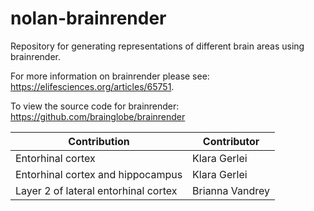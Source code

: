 # nolan-brainrender

Repository for generating representations of different brain areas using brainrender.

For more information on brainrender please see: https://elifesciences.org/articles/65751.

To view the source code for brainrender: https://github.com/brainglobe/brainrender



| Contribution     | Contributor |
| ----------------------------------------| ----------------------------------------|
| Entorhinal cortex                       | Klara Gerlei                            |
| Entorhinal cortex and hippocampus       | Klara Gerlei                            |
| Layer 2 of lateral entorhinal cortex    | Brianna Vandrey                         |
